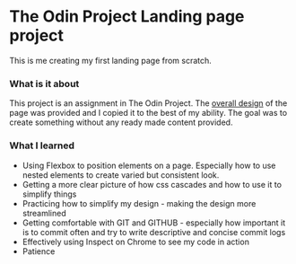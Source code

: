 # The Odin Project Landing page project

This is me creating my first landing page from scratch.

### What is it about

This project is an assignment in The Odin Project. The [overall design](https://cdn.statically.io/gh/TheOdinProject/curriculum/main/foundations/html_css/project/odin-project.png) of the page was provided and I copied it to the best of my ability. The goal was to create something without any ready made content provided.

### What I learned

- Using Flexbox to position elements on a page. Especially how to use nested elements to create varied but consistent look.
- Getting a more clear picture of how css cascades and how to use it to simplify things
- Practicing how to simplify my design - making the design more streamlined
- Getting comfortable with GIT and GITHUB - especially how important it is to commit often and try to write descriptive and concise commit logs
- Effectively using Inspect on Chrome to see my code in action
- Patience
